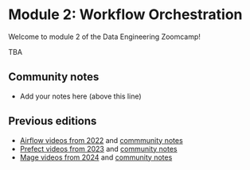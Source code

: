 # Module 2: Workflow Orchestration

Welcome to module 2 of the Data Engineering Zoomcamp! 

TBA

## Community notes

* Add your notes here (above this line)


## Previous editions

* [Airflow videos from 2022](../cohorts/2022/week_2_data_ingestion/) and [commmunity notes](../cohorts/2024/02-workflow-orchestration/#community-notes)
* [Prefect videos from 2023](../cohorts/2023/week_2_data_ingestion/) and [community notes](../cohorts/2023/week_2_workflow_orchestration#community-notes)
* [Mage videos from 2024](../cohorts/2024/02-workflow-orchestration/) and [community notes](../cohorts/2022/week_2_data_ingestion#community-notes)